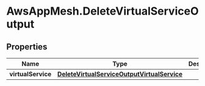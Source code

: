 # AwsAppMesh.DeleteVirtualServiceOutput

## Properties

Name | Type | Description | Notes
------------ | ------------- | ------------- | -------------
**virtualService** | [**DeleteVirtualServiceOutputVirtualService**](DeleteVirtualServiceOutputVirtualService.md) |  | 


